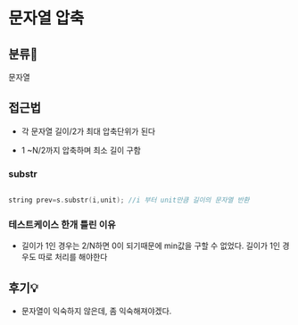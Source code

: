 # 문자열 압축

## 분류💁

문자열

## 접근법

- 각 문자열 길이/2가 최대 압축단위가 된다

- 1 ~N/2까지 압축하며 최소 길이 구함

### substr
``` cpp

string prev=s.substr(i,unit); //i 부터 unit만큼 길이의 문자열 반환

```

### 테스트케이스 한개 틀린 이유

- 길이가 1인 경우는 2/N하면 0이 되기때문에 min값을 구할 수 없었다. 길이가 1인 경우도 따로 처리를 해야한다

## 후기💡

- 문자열이 익숙하지 않은데, 좀 익숙해져야겠다.

